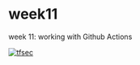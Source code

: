 # week11
week 11: working with Github Actions
 



[![tfsec](https://github.com/MonoN0Aware/week11/actions/workflows/tfsec.yml/badge.svg)](https://github.com/MonoN0Aware/week11/actions/workflows/tfsec.yml)
